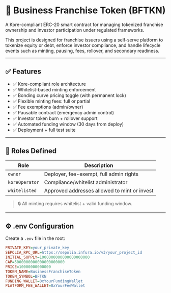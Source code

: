 # 🏢 Business Franchise Token (BFTKN)

A Kore-compliant ERC-20 smart contract for managing tokenized franchise ownership and investor participation under regulated frameworks.

This project is designed for franchise issuers using a self-serve platform to tokenize equity or debt, enforce investor compliance, and handle lifecycle events such as minting, pausing, fees, rollover, and secondary readiness.

---

## ✅ Features

- ✅ Kore-compliant role architecture
- ✅ Whitelist-based minting enforcement
- ✅ Bonding curve pricing toggle (with permanent lock)
- ✅ Flexible minting fees: full or partial
- ✅ Fee exemptions (admin/owner)
- ✅ Pausable contract (emergency admin control)
- ✅ Investor token burn + rollover support
- ✅ Automated funding window (30 days from deploy)
- ✅ Deployment + full test suite

---

## 🧠 Roles Defined

| Role             | Description                                      |
|------------------|--------------------------------------------------|
| `owner`          | Deployer, fee-exempt, full admin rights          |
| `koreOperator`   | Compliance/whitelist administrator               |
| `whitelisted`    | Approved addresses allowed to mint or invest     |

> 🔒 All minting requires whitelist + valid funding window.

---

## ⚙️ .env Configuration

Create a `.env` file in the root:

```ini
PRIVATE_KEY=your_private_key
SEPOLIA_RPC_URL=https://sepolia.infura.io/v3/your_project_id
INITIAL_SUPPLY=1000000000000000000000
CAP=5000000000000000000000
PRICE=10000000000000
TOKEN_NAME=BusinessFranchiseToken
TOKEN_SYMBOL=BFTKN
FUNDING_WALLET=0xYourFundingWallet
PLATFORM_FEE_WALLET=0xYourFeeWallet
